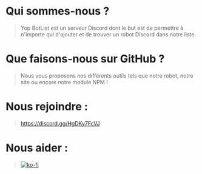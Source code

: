 # Qui sommes-nous ?
> Yop BotList est un serveur Discord dont le but est de permettre à n'importe qui d'ajouter et de trouver un robot Discord dans notre liste.

# Que faisons-nous sur GitHub ?
> Nous vous proposons nos différents outils tels que notre robot, notre site ou encore notre module NPM !

# Nous rejoindre :
> https://discord.gg/HgDKy7FcVJ

# Nous aider :
> [![ko-fi](https://ko-fi.com/img/githubbutton_sm.svg)](https://ko-fi.com/P5P575I1D)
